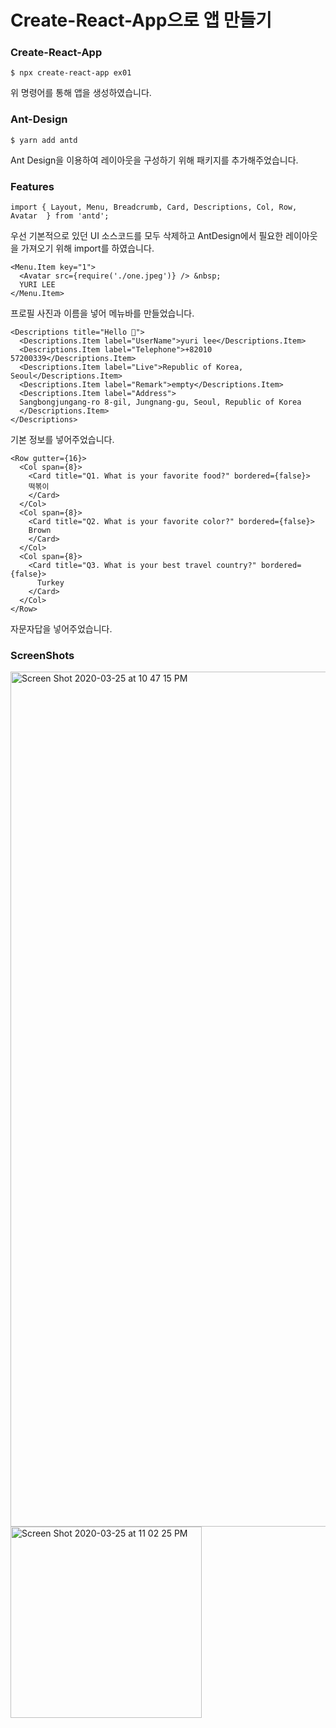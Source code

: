 # Create-React-App으로 앱 만들기

### Create-React-App

```
$ npx create-react-app ex01
```

위 명령어를 통해 앱을 생성하였습니다.



### Ant-Design

```$ yarn add antd
$ yarn add antd
```

Ant Design을 이용하여 레이아웃을 구성하기 위해 패키지를 추가해주었습니다.



### Features

```
import { Layout, Menu, Breadcrumb, Card, Descriptions, Col, Row, Avatar  } from 'antd';
```

우선 기본적으로 있던 UI 소스코드를 모두 삭제하고 AntDesign에서 필요한 레이아웃을 가져오기 위해 import를 하였습니다.



```
<Menu.Item key="1"> 
  <Avatar src={require('./one.jpeg')} /> &nbsp; 
  YURI LEE 
</Menu.Item>
```

프로필 사진과 이름을 넣어 메뉴바를 만들었습니다.



```
<Descriptions title="Hello 🧸">
  <Descriptions.Item label="UserName">yuri lee</Descriptions.Item>
  <Descriptions.Item label="Telephone">+82010 57200339</Descriptions.Item>
  <Descriptions.Item label="Live">Republic of Korea, Seoul</Descriptions.Item>
  <Descriptions.Item label="Remark">empty</Descriptions.Item>
  <Descriptions.Item label="Address">
  Sangbongjungang-ro 8-gil, Jungnang-gu, Seoul, Republic of Korea
  </Descriptions.Item>
</Descriptions>
```

기본 정보를 넣어주었습니다.



```
<Row gutter={16}>
  <Col span={8}>
    <Card title="Q1. What is your favorite food?" bordered={false}>
    떡볶이
    </Card>
  </Col>
  <Col span={8}>
    <Card title="Q2. What is your favorite color?" bordered={false}>
    Brown
    </Card>
  </Col>
  <Col span={8}>
    <Card title="Q3. What is your best travel country?" bordered={false}>
      Turkey 
    </Card>
  </Col>
</Row>
```

자문자답을 넣어주었습니다.



### ScreenShots

<img width="1368" alt="Screen Shot 2020-03-25 at 10 47 15 PM" src="https://user-images.githubusercontent.com/33794732/77545224-77891b00-6eed-11ea-8fde-f9945385af54.png">
<img width="306" alt="Screen Shot 2020-03-25 at 11 02 25 PM" src="https://user-images.githubusercontent.com/33794732/77545234-7b1ca200-6eed-11ea-8abc-3232ab6051df.png">